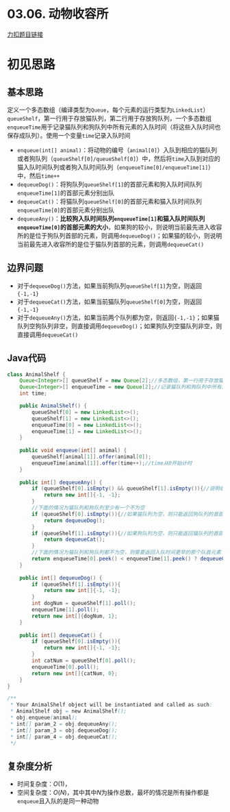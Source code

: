 # 03.06. 动物收容所

[力扣题目链接](https://leetcode-cn.com/problems/animal-shelter-lcci/)


# 初见思路

## 基本思路
定义一个多态数组（编译类型为`Queue`，每个元素的运行类型为`LinkedList`）`queueShelf`，第一行用于存放猫队列，第二行用于存放狗队列，一个多态数组`enqueueTime`用于记录猫队列和狗队列中所有元素的入队时间（将这些入队时间也保存成队列）。使用一个变量`time`记录入队时间

- `enqueue(int[] animal)`：将动物的编号（`animal[0]`）入队到相应的猫队列或者狗队列（`queueShelf[0]/queueShelf[0]`）中，然后将`time`入队到对应的猫入队时间队列或者狗入队时间队列（`enqueueTime[0]/enqueueTime[1]`）中，然后`time++`
- `dequeueDog()`：将狗队列`queueShelf[1]`的首部元素和狗入队时间队列`enqueueTime[1]`的首部元素分别出队
- `dequeueCat()`：将猫队列`queueShelf[0]`的首部元素和猫入队时间队列`enqueueTime[0]`的首部元素分别出队
- `dequeueAny()`：<strong>比较狗入队时间队列`enqueueTime[1]`和猫入队时间队列`enqueueTime[0]`的首部元素的大小</strong>，如果狗的较小，则说明当前最先进入收容所的是位于狗队列首部的元素，则调用`dequeueDog()`；如果猫的较小，则说明当前最先进入收容所的是位于猫队列首部的元素，则调用`dequeueCat()`

## 边界问题
- 对于`dequeueDog()`方法，如果当前狗队列`queueShelf[1]`为空，则返回`{-1,-1}`
- 对于`dequeueCat()`方法，如果当前猫队列`queueShelf[0]`为空，则返回`{-1,-1}`
- 对于`dequeueAny()`方法，如果当前两个队列都为空，则返回`{-1,-1}`；如果猫队列空狗队列非空，则直接调用`dequeueDog()`；如果狗队列空猫队列非空，则直接调用`dequeueCat()`

## Java代码
```java
class AnimalShelf {
    Queue<Integer>[] queueShelf = new Queue[2];//多态数组，第一行用于存放猫队列，第二行用于存放狗队列
    Queue<Integer>[] enqueueTime = new Queue[2];//记录猫队列和狗队列中所有元素的入队时间
    int time;

    public AnimalShelf() {
        queueShelf[0] = new LinkedList<>();
        queueShelf[1] = new LinkedList<>();
        enqueueTime[0] = new LinkedList<>();
        enqueueTime[1] = new LinkedList<>();
    }
    
    public void enqueue(int[] animal) {
        queueShelf[animal[1]].offer(animal[0]);
        enqueueTime[animal[1]].offer(time++);//time从0开始计时
    }
    
    public int[] dequeueAny() {
        if (queueShelf[0].isEmpty() && queueShelf[1].isEmpty()){//说明收容所的猫队列和狗队列都为空，则没有可以收养的动物
            return new int[]{-1, -1};
        }
        //下面的情况为猫队列和狗队列至少有一个不为空
        if (queueShelf[0].isEmpty()){//如果猫队列为空，则只能返回狗队列的首部元素
            return dequeueDog();
        }
        if (queueShelf[1].isEmpty()){//如果狗队列为空，则只能返回猫队列的首部元素
            return dequeueCat();
        }
        //下面的情况为猫队列和狗队列都不为空，则需要返回入队时间更早的那个队首元素
        return enqueueTime[0].peek() < enqueueTime[1].peek() ? dequeueCat() : dequeueDog();
    }
    
    public int[] dequeueDog() {
        if (queueShelf[1].isEmpty()){
            return new int[]{-1, -1};
        }
        int dogNum = queueShelf[1].poll();
        enqueueTime[1].poll();
        return new int[]{dogNum, 1};
    }
    
    public int[] dequeueCat() {
        if (queueShelf[0].isEmpty()){
            return new int[]{-1, -1};
        }
        int catNum = queueShelf[0].poll();
        enqueueTime[0].poll();
        return new int[]{catNum, 0};
    }
}

/**
 * Your AnimalShelf object will be instantiated and called as such:
 * AnimalShelf obj = new AnimalShelf();
 * obj.enqueue(animal);
 * int[] param_2 = obj.dequeueAny();
 * int[] param_3 = obj.dequeueDog();
 * int[] param_4 = obj.dequeueCat();
 */
```

## 复杂度分析
- 时间复杂度：$O(1)$，
- 空间复杂度：$O(N)$，其中其中$N$为操作总数，最坏的情况是所有操作都是`enqueue`且入队的是同一种动物